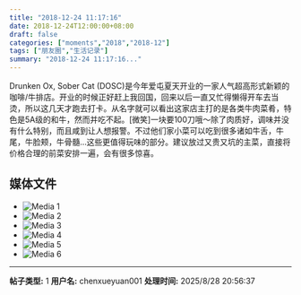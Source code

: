 ```yaml
---
title: "2018-12-24 11:17:16"
date: 2018-12-24T12:00:00+08:00
draft: false
categories: ["moments","2018","2018-12"]
tags: ["朋友圈","生活记录"]
summary: "2018-12-24 11:17:16..."
---
```


Drunken Ox, Sober Cat (DOSC)是今年爱屯夏天开业的一家人气超高形式新颖的咖啡/牛排店。开业的时候正好赶上我回国，回来以后一直又忙得懒得开车去当烫，所以这几天才跑去打卡。从名字就可以看出这家店主打的是各类牛肉菜肴，特色是5A级的和牛，然而并吃不起。[微笑]一块要100刀哦～除了肉质好，调味并没有什么特别，而且咸到让人想报警。不过他们家小菜可以吃到很多诸如牛舌，牛尾，牛脸颊，牛骨髓…这些更值得玩味的部分。建议放过又贵又坑的主菜，直接将价格合理的前菜安排一遍，会有很多惊喜。

## 媒体文件

- ![Media 1](/Moments/photos/2018-12-24/201812241117160.jpg)
- ![Media 2](/Moments/photos/2018-12-24/201812241117161.jpg)
- ![Media 3](/Moments/photos/2018-12-24/201812241117162.jpg)
- ![Media 4](/Moments/photos/2018-12-24/201812241117163.jpg)
- ![Media 5](/Moments/photos/2018-12-24/201812241117164.jpg)
- ![Media 6](/Moments/photos/2018-12-24/201812241117165.jpg)

---

**帖子类型:** 1
**用户名:** chenxueyuan001
**处理时间:** 2025/8/28 20:56:37